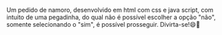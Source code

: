 Um pedido de namoro, desenvolvido em html com css e java script, com intuito de uma pegadinha, do qual não é possível escolher a opção "não", somente selecionando o "sim", é possível prosseguir. Divirta-se!😄🌻